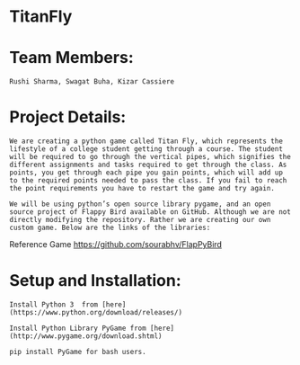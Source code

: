 # TitanFly

# Team Members:
    Rushi Sharma, Swagat Buha, Kizar Cassiere

# Project Details:
    We are creating a python game called Titan Fly, which represents the lifestyle of a college student getting through a course. The student will be required to go through the vertical pipes, which signifies the different assignments and tasks required to get through the class. As points, you get through each pipe you gain points, which will add up to the required points needed to pass the class. If you fail to reach the point requirements you have to restart the game and try again. 
    
    We will be using python’s open source library pygame, and an open source project of Flappy Bird available on GitHub. Although we are not directly modifying the repository. Rather we are creating our own custom game. Below are the links of the libraries:
    
Reference Game
    https://github.com/sourabhv/FlapPyBird

# Setup and Installation:
    Install Python 3  from [here](https://www.python.org/download/releases/)

    Install Python Library PyGame from [here](http://www.pygame.org/download.shtml)

    pip install PyGame for bash users.

